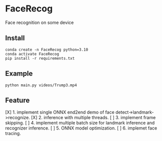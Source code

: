 # FaceRecog
Face recognition on some device

## Install
```
conda create -n FaceRecog python=3.10
conda activate FaceRecog
pip install -r requirements.txt
```

## Example
```
python main.py videos/Trump3.mp4
```

## Feature

[X] 1. implement single ONNX end2end demo of face detect->landmark->recognize.
[X] 2. inference with multiple threads.
[ ] 3. implement frame skipping.
[ ] 4. implement multiple batch size for landmark inference and recognizer inference.
[ ] 5. ONNX model optimization.
[ ] 6. implemet face tracing. 
